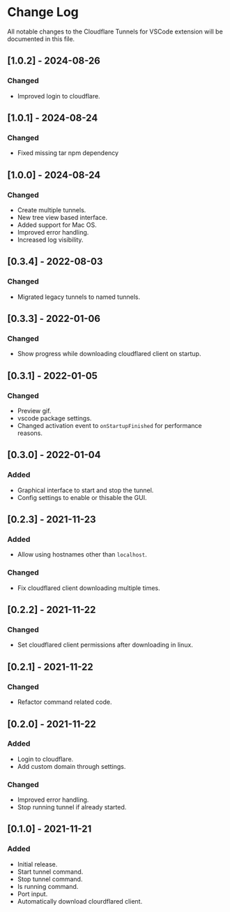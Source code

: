 # Change Log

All notable changes to the Cloudflare Tunnels for VSCode extension will be documented in this file.

## [1.0.2] - 2024-08-26

### Changed

- Improved login to cloudflare.

## [1.0.1] - 2024-08-24

### Changed

- Fixed missing tar npm dependency

## [1.0.0] - 2024-08-24

### Changed

- Create multiple tunnels.
- New tree view based interface.
- Added support for Mac OS.
- Improved error handling.
- Increased log visibility.

## [0.3.4] - 2022-08-03

### Changed

- Migrated legacy tunnels to named tunnels.

## [0.3.3] - 2022-01-06

### Changed

- Show progress while downloading cloudflared client on startup.

## [0.3.1] - 2022-01-05

### Changed

- Preview gif.
- vscode package settings.
- Changed activation event to `onStartupFinished` for performance reasons.

## [0.3.0] - 2022-01-04

### Added

- Graphical interface to start and stop the tunnel.
- Config settings to enable or thisable the GUI.

## [0.2.3] - 2021-11-23

### Added

- Allow using hostnames other than `localhost`.

### Changed

- Fix cloudflared client downloading multiple times.

## [0.2.2] - 2021-11-22

### Changed

- Set cloudflared client permissions after downloading in linux.

## [0.2.1] - 2021-11-22

### Changed

- Refactor command related code.

## [0.2.0] - 2021-11-22

### Added

- Login to cloudflare.
- Add custom domain through settings.

### Changed

- Improved error handling.
- Stop running tunnel if already started.

## [0.1.0] - 2021-11-21

### Added

- Initial release.
- Start tunnel command.
- Stop tunnel command.
- Is running command.
- Port input.
- Automatically download clourdflared client.
